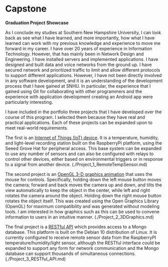 # Capstone
**Graduation Project Showcase**

As I conclude my studies at Southern New Hampshire University, I can look back as see what I have learned, and more importantly, how what I have learned can work with my previous knowledge and experience to move me forward in my career.  I have over 20 years of experience in Information Technology.  However, that has mainly been in Network Design and Engineering.  I have installed servers and implemented applications.  I have designed and built data and voice networks from the ground up.  I have secured network and prioritized traffic to limit and allow different protocols to support different applications.  However, I have not been directly involved in any software development, and it is an understanding of the development process that I have gained at SNHU. In particular, the experience that I gained using Git for collaborating with other programmers and the experience with application development creating an Android app were particularly interesting.

I have included in the portfolio three projects that I have developed over the course of this program.  I selected them because they have real and practical applications. Each of these projects can be expanded upon to meet real-world requirements.
    
The first is an [Internet of Things (IoT) device](./Project_1_RemoteTempSensor.md).  It is a temperature, humidity, and light-level recording station built on the RaspberryPi platform, using the Seeed Grove Hat for peripheral access.  This base system can be expanded to use any number of sensors and can also be configured with relays to control other devices, either based on environmental triggers or in response to a signal from another device. (./Project_1_RemoteTempSensor.md)

The second project is an [OpenGL 3-D graphics animation](./Project_2_3DGraphics.md) that uses the mouse for controls.  Specifically, holding down the left mouse button moves the camera; forward and back moves the camera up and down, and tilts the view automatically to keep the object in the center, while left and right rotates the camera around the object.  Holding down the right mouse button rotates the object itself.  This was created using the Open Graphics Library (OpenGL) for maximum compatibility and was generated without modeling tools.  I am interested in how graphics such as this can be used to convene information to users in an intuitive manner. (./Project_2_3DGraphics.md)

The final project is a [RESTful API](./Project_3_RESTful_API.md) which provides access to a Mongo database. This platform is built on the Debian 10 distribution of Linux.  It is currently configured to receive remote sensor data from the RaspberryPI temperature/humidity/light sensor, although the RESTful interface could be expanded to support any form for network communication and the Mongo database can support thousands of simultaneous connections. (./Project_3_RESTful_API.md)
